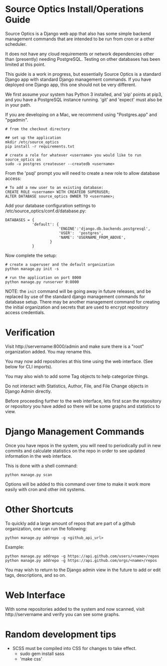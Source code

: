 Source Optics Install/Operations Guide
======================================

Source Optics is a Django web app that also has some simple 
backend management commands that are intended to be run from cron or a other scheduler.

It does not have any cloud requirements or network dependencies other than (presently)
needing PostgreSQL.  Testing on other databases has been limited at this point.

This guide is a work in progress, but essentially Source Optics is a standard Django app
with standard Django management commands. If you have deployed one Django app, this one
should not be very different.

We first assume your system has Python 3 installed, and 'pip' points at pip3, and you have
a PostgreSQL instance running.  'git' and 'expect' must also be in your path.

If you are developing on a Mac, we recommend using "Postgres.app" and "pgadmin".

```
# from the checkout directory

## set up the application
mkdir /etc/source_optics
pip install -r requirements.txt

# create a role for whatever <username> you would like to run source_optics as
sudo -u postgres createuser --createdb <username>
```

From the 'psql' prompt you will need to create a new role to allow database access:

```
# To add a new user to an existing database:
CREATE ROLE <username> WITH CREATEDB SUPERUSER;
ALTER DATABASE source_optics OWNER TO <username>;
```

Add your database configuration settings to /etc/source_optics/conf.d/database.py:

```
DATABASES = {
            'default': {
                        'ENGINE':'django.db.backends.postgresql',
                        'USER':  'postgres',
                        'NAME': 'USERNAME_FROM_ABOVE',   
                    }
            }
```

Now complete the setup:

```
# create a superuser and the default organization
python manage.py init -s

# run the application on port 8000
python manage.py runserver 0:8000
```

NOTE: the `init` command will be going away in future releases, and be replaced by use of the standard
django management commands for database setup.  There may be another management command for creating the initial
organization and secrets that are used to encrypt repository access credentials.

Verification
============

Visit http://servername:8000/admin and make sure there is a "root" organization added.  You may rename this.

You may now add repositories at this time using the web interface.  (See below for CLI imports).

You may also wish to add some Tag objects to help categorize things.

Do not interact with Statistics, Author, File, and File Change objects in Django Admin directly.

Before proceeding further to the web interface, lets first scan the repository or repository you have added
so there will be some graphs and statistics to view.

Django Management Commands
==========================

Once you have repos in the system, you will need to periodically pull in new commits and calculate statistics
on the repo in order to see updated information in the web interface.

This is done with a shell command:

```
python manage.py scan
```

Options will be added to this command over time to make it work more easily with cron and other init systems.


Other Shortcuts
===============

To quickly add a large amount of repos that are part of a github organization, one can run the following:

```
python manage.py addrepo -g <github_api_url>
```

Example:

```
python manage.py addrepo -g https://api.github.com/users/<name>/repos
python manage.py addrepo -g https://api.github.com/orgs/<name>/repos
```

You may wish to return to the Django admin view in the future to add or edit tags, descriptions, and so on.

Web Interface
=============

With some repositories added to the system and now scanned, visit http://servername and verify you can
see some graphs.

Random development tips
=======================


* SCSS must be compiled into CSS for changes to take effect.
  * sudo gem install sass
  * 'make css'

```


